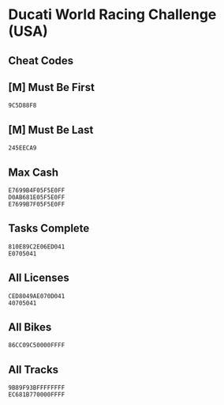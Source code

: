 # Ducati World Racing Challenge (USA)

## Cheat Codes

## [M] Must Be First

```
9C5D88F8

```

## [M] Must Be Last

```
245EECA9

```

## Max Cash

```
E7699B4F05F5E0FF
D0AB681E05F5E0FF
E7699B7F05F5E0FF

```

## Tasks Complete

```
810E89C2E06ED041
E0705041

```

## All Licenses

```
CED8049AE070D041
40705041

```

## All Bikes

```
86CC09C50000FFFF

```

## All Tracks

```
9B89F93BFFFFFFFF
EC681B770000FFFF

```

